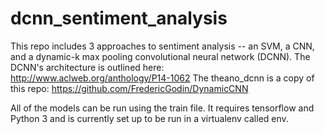 # dcnn_sentiment_analysis
This repo includes 3 approaches to sentiment analysis -- an SVM, a CNN, and a dynamic-k max pooling convolutional neural network (DCNN).
The DCNN's architecture is outlined here:
http://www.aclweb.org/anthology/P14-1062 
The theano_dcnn is a copy of this repo:
https://github.com/FredericGodin/DynamicCNN

All of the models can be run using the train file. It requires tensorflow and Python 3 and is currently set up to be run in a virtualenv 
called env. 
